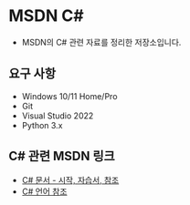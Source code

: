 # MSDN C#
- MSDN의 C# 관련 자료를 정리한 저장소입니다.

## 요구 사항
- Windows 10/11 Home/Pro
- Git
- Visual Studio 2022
- Python 3.x

## C# 관련 MSDN 링크
- [C# 문서 - 시작, 자습서, 참조](https://learn.microsoft.com/ko-kr/dotnet/csharp/tour-of-csharp/)
- [C# 언어 참조](https://learn.microsoft.com/ko-kr/dotnet/csharp/language-reference/)